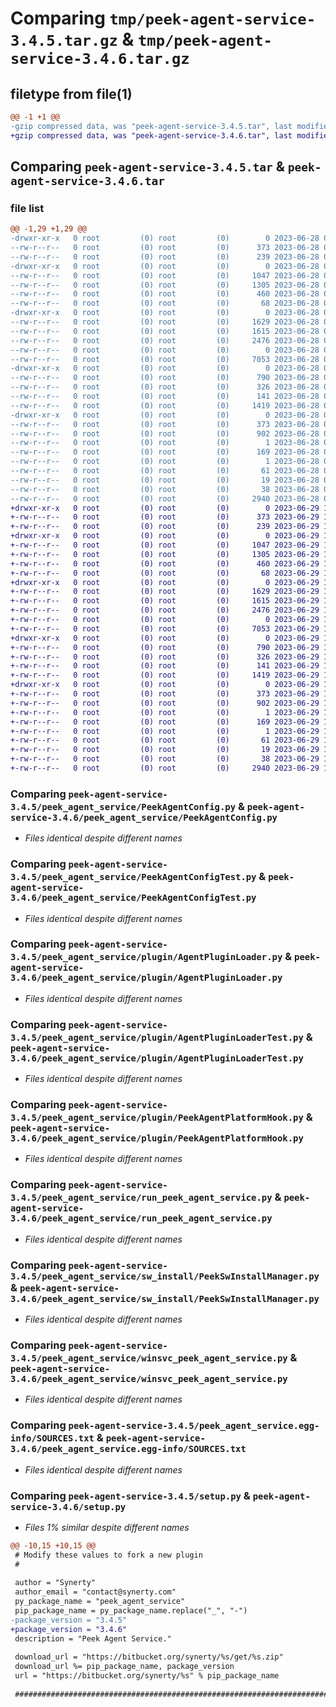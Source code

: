 # Comparing `tmp/peek-agent-service-3.4.5.tar.gz` & `tmp/peek-agent-service-3.4.6.tar.gz`

## filetype from file(1)

```diff
@@ -1 +1 @@
-gzip compressed data, was "peek-agent-service-3.4.5.tar", last modified: Wed Jun 28 07:26:10 2023, max compression
+gzip compressed data, was "peek-agent-service-3.4.6.tar", last modified: Thu Jun 29 10:19:59 2023, max compression
```

## Comparing `peek-agent-service-3.4.5.tar` & `peek-agent-service-3.4.6.tar`

### file list

```diff
@@ -1,29 +1,29 @@
-drwxr-xr-x   0 root         (0) root         (0)        0 2023-06-28 07:26:10.299069 peek-agent-service-3.4.5/
--rw-r--r--   0 root         (0) root         (0)      373 2023-06-28 07:26:10.299069 peek-agent-service-3.4.5/PKG-INFO
--rw-r--r--   0 root         (0) root         (0)      239 2023-06-28 07:25:23.000000 peek-agent-service-3.4.5/README.rst
-drwxr-xr-x   0 root         (0) root         (0)        0 2023-06-28 07:26:10.298069 peek-agent-service-3.4.5/peek_agent_service/
--rw-r--r--   0 root         (0) root         (0)     1047 2023-06-28 07:25:23.000000 peek-agent-service-3.4.5/peek_agent_service/PeekAgentConfig.py
--rw-r--r--   0 root         (0) root         (0)     1305 2023-06-28 07:25:23.000000 peek-agent-service-3.4.5/peek_agent_service/PeekAgentConfigTest.py
--rw-r--r--   0 root         (0) root         (0)      460 2023-06-28 07:25:23.000000 peek-agent-service-3.4.5/peek_agent_service/PlatformDependencyTest.py
--rw-r--r--   0 root         (0) root         (0)       68 2023-06-28 07:26:10.000000 peek-agent-service-3.4.5/peek_agent_service/__init__.py
-drwxr-xr-x   0 root         (0) root         (0)        0 2023-06-28 07:26:10.298069 peek-agent-service-3.4.5/peek_agent_service/plugin/
--rw-r--r--   0 root         (0) root         (0)     1629 2023-06-28 07:25:23.000000 peek-agent-service-3.4.5/peek_agent_service/plugin/AgentPluginLoader.py
--rw-r--r--   0 root         (0) root         (0)     1615 2023-06-28 07:25:23.000000 peek-agent-service-3.4.5/peek_agent_service/plugin/AgentPluginLoaderTest.py
--rw-r--r--   0 root         (0) root         (0)     2476 2023-06-28 07:25:23.000000 peek-agent-service-3.4.5/peek_agent_service/plugin/PeekAgentPlatformHook.py
--rw-r--r--   0 root         (0) root         (0)        0 2023-06-28 07:25:23.000000 peek-agent-service-3.4.5/peek_agent_service/plugin/__init__.py
--rw-r--r--   0 root         (0) root         (0)     7053 2023-06-28 07:25:23.000000 peek-agent-service-3.4.5/peek_agent_service/run_peek_agent_service.py
-drwxr-xr-x   0 root         (0) root         (0)        0 2023-06-28 07:26:10.298069 peek-agent-service-3.4.5/peek_agent_service/sw_install/
--rw-r--r--   0 root         (0) root         (0)      790 2023-06-28 07:25:23.000000 peek-agent-service-3.4.5/peek_agent_service/sw_install/PeekSwInstallManager.py
--rw-r--r--   0 root         (0) root         (0)      326 2023-06-28 07:25:23.000000 peek-agent-service-3.4.5/peek_agent_service/sw_install/PluginSwInstallManager.py
--rw-r--r--   0 root         (0) root         (0)      141 2023-06-28 07:25:23.000000 peek-agent-service-3.4.5/peek_agent_service/sw_install/__init__.py
--rw-r--r--   0 root         (0) root         (0)     1419 2023-06-28 07:25:23.000000 peek-agent-service-3.4.5/peek_agent_service/winsvc_peek_agent_service.py
-drwxr-xr-x   0 root         (0) root         (0)        0 2023-06-28 07:26:10.298069 peek-agent-service-3.4.5/peek_agent_service.egg-info/
--rw-r--r--   0 root         (0) root         (0)      373 2023-06-28 07:26:10.000000 peek-agent-service-3.4.5/peek_agent_service.egg-info/PKG-INFO
--rw-r--r--   0 root         (0) root         (0)      902 2023-06-28 07:26:10.000000 peek-agent-service-3.4.5/peek_agent_service.egg-info/SOURCES.txt
--rw-r--r--   0 root         (0) root         (0)        1 2023-06-28 07:26:10.000000 peek-agent-service-3.4.5/peek_agent_service.egg-info/dependency_links.txt
--rw-r--r--   0 root         (0) root         (0)      169 2023-06-28 07:26:10.000000 peek-agent-service-3.4.5/peek_agent_service.egg-info/entry_points.txt
--rw-r--r--   0 root         (0) root         (0)        1 2023-06-28 07:26:10.000000 peek-agent-service-3.4.5/peek_agent_service.egg-info/not-zip-safe
--rw-r--r--   0 root         (0) root         (0)       61 2023-06-28 07:26:10.000000 peek-agent-service-3.4.5/peek_agent_service.egg-info/requires.txt
--rw-r--r--   0 root         (0) root         (0)       19 2023-06-28 07:26:10.000000 peek-agent-service-3.4.5/peek_agent_service.egg-info/top_level.txt
--rw-r--r--   0 root         (0) root         (0)       38 2023-06-28 07:26:10.299069 peek-agent-service-3.4.5/setup.cfg
--rw-r--r--   0 root         (0) root         (0)     2940 2023-06-28 07:26:10.000000 peek-agent-service-3.4.5/setup.py
+drwxr-xr-x   0 root         (0) root         (0)        0 2023-06-29 10:19:59.657361 peek-agent-service-3.4.6/
+-rw-r--r--   0 root         (0) root         (0)      373 2023-06-29 10:19:59.657361 peek-agent-service-3.4.6/PKG-INFO
+-rw-r--r--   0 root         (0) root         (0)      239 2023-06-29 10:19:14.000000 peek-agent-service-3.4.6/README.rst
+drwxr-xr-x   0 root         (0) root         (0)        0 2023-06-29 10:19:59.656360 peek-agent-service-3.4.6/peek_agent_service/
+-rw-r--r--   0 root         (0) root         (0)     1047 2023-06-29 10:19:14.000000 peek-agent-service-3.4.6/peek_agent_service/PeekAgentConfig.py
+-rw-r--r--   0 root         (0) root         (0)     1305 2023-06-29 10:19:14.000000 peek-agent-service-3.4.6/peek_agent_service/PeekAgentConfigTest.py
+-rw-r--r--   0 root         (0) root         (0)      460 2023-06-29 10:19:14.000000 peek-agent-service-3.4.6/peek_agent_service/PlatformDependencyTest.py
+-rw-r--r--   0 root         (0) root         (0)       68 2023-06-29 10:19:59.000000 peek-agent-service-3.4.6/peek_agent_service/__init__.py
+drwxr-xr-x   0 root         (0) root         (0)        0 2023-06-29 10:19:59.657361 peek-agent-service-3.4.6/peek_agent_service/plugin/
+-rw-r--r--   0 root         (0) root         (0)     1629 2023-06-29 10:19:14.000000 peek-agent-service-3.4.6/peek_agent_service/plugin/AgentPluginLoader.py
+-rw-r--r--   0 root         (0) root         (0)     1615 2023-06-29 10:19:14.000000 peek-agent-service-3.4.6/peek_agent_service/plugin/AgentPluginLoaderTest.py
+-rw-r--r--   0 root         (0) root         (0)     2476 2023-06-29 10:19:14.000000 peek-agent-service-3.4.6/peek_agent_service/plugin/PeekAgentPlatformHook.py
+-rw-r--r--   0 root         (0) root         (0)        0 2023-06-29 10:19:14.000000 peek-agent-service-3.4.6/peek_agent_service/plugin/__init__.py
+-rw-r--r--   0 root         (0) root         (0)     7053 2023-06-29 10:19:14.000000 peek-agent-service-3.4.6/peek_agent_service/run_peek_agent_service.py
+drwxr-xr-x   0 root         (0) root         (0)        0 2023-06-29 10:19:59.657361 peek-agent-service-3.4.6/peek_agent_service/sw_install/
+-rw-r--r--   0 root         (0) root         (0)      790 2023-06-29 10:19:14.000000 peek-agent-service-3.4.6/peek_agent_service/sw_install/PeekSwInstallManager.py
+-rw-r--r--   0 root         (0) root         (0)      326 2023-06-29 10:19:14.000000 peek-agent-service-3.4.6/peek_agent_service/sw_install/PluginSwInstallManager.py
+-rw-r--r--   0 root         (0) root         (0)      141 2023-06-29 10:19:14.000000 peek-agent-service-3.4.6/peek_agent_service/sw_install/__init__.py
+-rw-r--r--   0 root         (0) root         (0)     1419 2023-06-29 10:19:14.000000 peek-agent-service-3.4.6/peek_agent_service/winsvc_peek_agent_service.py
+drwxr-xr-x   0 root         (0) root         (0)        0 2023-06-29 10:19:59.657361 peek-agent-service-3.4.6/peek_agent_service.egg-info/
+-rw-r--r--   0 root         (0) root         (0)      373 2023-06-29 10:19:59.000000 peek-agent-service-3.4.6/peek_agent_service.egg-info/PKG-INFO
+-rw-r--r--   0 root         (0) root         (0)      902 2023-06-29 10:19:59.000000 peek-agent-service-3.4.6/peek_agent_service.egg-info/SOURCES.txt
+-rw-r--r--   0 root         (0) root         (0)        1 2023-06-29 10:19:59.000000 peek-agent-service-3.4.6/peek_agent_service.egg-info/dependency_links.txt
+-rw-r--r--   0 root         (0) root         (0)      169 2023-06-29 10:19:59.000000 peek-agent-service-3.4.6/peek_agent_service.egg-info/entry_points.txt
+-rw-r--r--   0 root         (0) root         (0)        1 2023-06-29 10:19:59.000000 peek-agent-service-3.4.6/peek_agent_service.egg-info/not-zip-safe
+-rw-r--r--   0 root         (0) root         (0)       61 2023-06-29 10:19:59.000000 peek-agent-service-3.4.6/peek_agent_service.egg-info/requires.txt
+-rw-r--r--   0 root         (0) root         (0)       19 2023-06-29 10:19:59.000000 peek-agent-service-3.4.6/peek_agent_service.egg-info/top_level.txt
+-rw-r--r--   0 root         (0) root         (0)       38 2023-06-29 10:19:59.657361 peek-agent-service-3.4.6/setup.cfg
+-rw-r--r--   0 root         (0) root         (0)     2940 2023-06-29 10:19:59.000000 peek-agent-service-3.4.6/setup.py
```

### Comparing `peek-agent-service-3.4.5/peek_agent_service/PeekAgentConfig.py` & `peek-agent-service-3.4.6/peek_agent_service/PeekAgentConfig.py`

 * *Files identical despite different names*

### Comparing `peek-agent-service-3.4.5/peek_agent_service/PeekAgentConfigTest.py` & `peek-agent-service-3.4.6/peek_agent_service/PeekAgentConfigTest.py`

 * *Files identical despite different names*

### Comparing `peek-agent-service-3.4.5/peek_agent_service/plugin/AgentPluginLoader.py` & `peek-agent-service-3.4.6/peek_agent_service/plugin/AgentPluginLoader.py`

 * *Files identical despite different names*

### Comparing `peek-agent-service-3.4.5/peek_agent_service/plugin/AgentPluginLoaderTest.py` & `peek-agent-service-3.4.6/peek_agent_service/plugin/AgentPluginLoaderTest.py`

 * *Files identical despite different names*

### Comparing `peek-agent-service-3.4.5/peek_agent_service/plugin/PeekAgentPlatformHook.py` & `peek-agent-service-3.4.6/peek_agent_service/plugin/PeekAgentPlatformHook.py`

 * *Files identical despite different names*

### Comparing `peek-agent-service-3.4.5/peek_agent_service/run_peek_agent_service.py` & `peek-agent-service-3.4.6/peek_agent_service/run_peek_agent_service.py`

 * *Files identical despite different names*

### Comparing `peek-agent-service-3.4.5/peek_agent_service/sw_install/PeekSwInstallManager.py` & `peek-agent-service-3.4.6/peek_agent_service/sw_install/PeekSwInstallManager.py`

 * *Files identical despite different names*

### Comparing `peek-agent-service-3.4.5/peek_agent_service/winsvc_peek_agent_service.py` & `peek-agent-service-3.4.6/peek_agent_service/winsvc_peek_agent_service.py`

 * *Files identical despite different names*

### Comparing `peek-agent-service-3.4.5/peek_agent_service.egg-info/SOURCES.txt` & `peek-agent-service-3.4.6/peek_agent_service.egg-info/SOURCES.txt`

 * *Files identical despite different names*

### Comparing `peek-agent-service-3.4.5/setup.py` & `peek-agent-service-3.4.6/setup.py`

 * *Files 1% similar despite different names*

```diff
@@ -10,15 +10,15 @@
 # Modify these values to fork a new plugin
 #
 
 author = "Synerty"
 author_email = "contact@synerty.com"
 py_package_name = "peek_agent_service"
 pip_package_name = py_package_name.replace("_", "-")
-package_version = "3.4.5"
+package_version = "3.4.6"
 description = "Peek Agent Service."
 
 download_url = "https://bitbucket.org/synerty/%s/get/%s.zip"
 download_url %= pip_package_name, package_version
 url = "https://bitbucket.org/synerty/%s" % pip_package_name
 
 ###############################################################################
```

